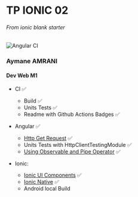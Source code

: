 # TP IONIC 02
###### From _ionic blank starter_

![Angular CI](https://github.com/amrani95/Ionic-tp2/workflows/Angular%20CI/badge.svg)

### Aymane AMRANI 

#### Dev Web M1

- CI :white_check_mark:
    - Build :white_check_mark:
    - Units Tests :white_check_mark:
    - Readme with Github Actions Badges :white_check_mark:
- Angular :white_check_mark:
    - [Http Get Request](https://angular.io/guide/http) :white_check_mark:
    - Units Tests with HttpClientTestingModule :white_check_mark:
    - [Using Observable and Pipe Operator](https://www.learnrxjs.io/) :white_check_mark:
    
- Ionic:
    - [Ionic UI Components](https://ionicframework.com/docs/components) :white_check_mark:
    - [Ionic Native](https://ionicframework.com/docs/native) :white_check_mark:
    - Android local Build

